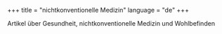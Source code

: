 +++
title = "nichtkonventionelle Medizin"
language = "de"
+++

Artikel über Gesundheit, nichtkonventionelle Medizin und Wohlbefinden
